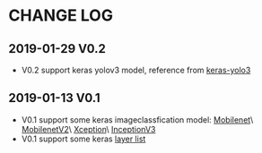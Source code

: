 # CHANGE LOG
## 2019-01-29 V0.2
- V0.2 support keras yolov3 model, reference from [keras-yolo3](https://github.com/qqwweee/keras-yolo3)
## 2019-01-13 V0.1
 - V0.1 support some keras imageclassfication model: [Mobilenet](https://keras.io/applications/#mobilenet)\ [MobilenetV2](https://keras.io/applications/#mobilenetv2)\ [Xception](https://keras.io/applications/#xception)\ [InceptionV3](https://keras.io/applications/#inceptionv3)
 - V0.1 support some keras [layer list](https://github.com/luozhiping/neural_network_on_ios/blob/master/Document/layer_list.markdown)